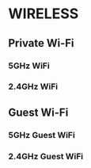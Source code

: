 # WIRELESS

## Private Wi-Fi

### 5GHz WiFi

### 2.4GHz WiFi

## Guest Wi-Fi

### 5GHz Guest WiFi

### 2.4GHz Guest WiFi
